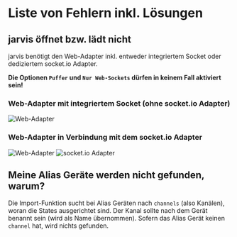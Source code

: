 # Liste von Fehlern inkl. Lösungen

## jarvis öffnet bzw. lädt nicht

jarvis benötigt den Web-Adapter inkl. entweder integriertem Socket oder dediziertem socket.io Adapter.

**Die Optionen `Puffer` und `Nur Web-Sockets` dürfen in keinem Fall aktiviert sein!**

### Web-Adapter mit integriertem Socket (ohne socket.io Adapter)

![Web-Adapter](https://raw.githubusercontent.com/Zefau/ioBroker.jarvis/master/docs/de-ListOfIssues-WebAdapterConfig1.png)


### Web-Adapter in Verbindung mit dem socket.io Adapter

![Web-Adapter](https://raw.githubusercontent.com/Zefau/ioBroker.jarvis/master/docs/de-ListOfIssues-WebAdapterConfig2.png)
![socket.io Adapter](https://raw.githubusercontent.com/Zefau/ioBroker.jarvis/master/docs/de-ListOfIssues-WebAdapterConfig3.png)


## Meine Alias Geräte werden nicht gefunden, warum?

Die Import-Funktion sucht bei Alias Geräten nach `channels` (also Kanälen), woran die States ausgerichtet sind. Der Kanal sollte nach dem Gerät benannt sein (wird als Name übernommen).
Sofern das Alias Gerät keinen `channel` hat, wird nichts gefunden.
